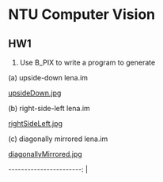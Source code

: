 
# NTU Computer Vision 

## HW1

1. Use B_PIX to write a program to generate

(a)  upside-down lena.im

[upsideDown.jpg](hw1/upsideDown.jpg)

(b)  right-side-left lena.im

[rightSideLeft.jpg](hw1/rightSideLeft.jpg)

(c)  diagonally mirrored lena.im

[diagonallyMirrored.jpg](hw1/diagonallyMirrored.jpg)

 -----------------------: |